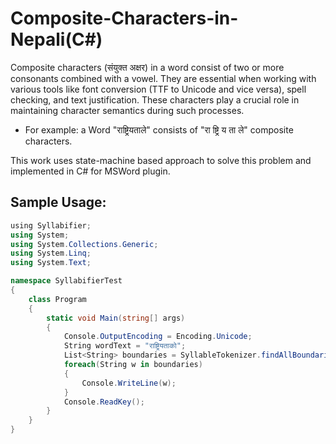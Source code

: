 # Composite-Characters-in-Nepali(C#)
Composite characters (संयुक्त अक्षर) in a word consist of two or more consonants combined with a vowel. They are essential when working with various tools like font conversion (TTF to Unicode and vice versa), spell checking, and text justification. These characters play a crucial role in maintaining character semantics during such processes.
- For example: a Word "राष्ट्रियताले" consists of "रा ष्ट्रि य ता ले" composite characters.
  
This work uses state-machine based approach to solve this problem and implemented in C# for MSWord plugin.
## Sample Usage:
```cs
﻿using Syllabifier;
using System;
using System.Collections.Generic;
using System.Linq;
using System.Text;

namespace SyllabifierTest
{
    class Program
    {
        static void Main(string[] args)
        {
            Console.OutputEncoding = Encoding.Unicode;
            String wordText = "राष्ट्रियताको";
            List<String> boundaries = SyllableTokenizer.findAllBoundaries(wordText);
            foreach(String w in boundaries)
            {
                Console.WriteLine(w);
            }
            Console.ReadKey();
        }
    }
}
```


